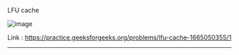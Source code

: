 LFU cache

![image](https://user-images.githubusercontent.com/23376002/204123394-eed9244a-7b81-4425-84a2-39eebc09297c.png)

Link : https://practice.geeksforgeeks.org/problems/lfu-cache-1665050355/1

--------------------------------------------------------------------------------------------------------------------------------------------------------
